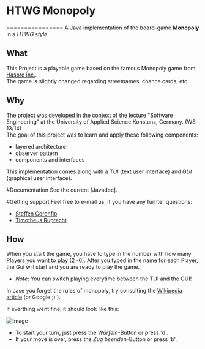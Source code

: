 # HTWG Monopoly
================
A Java implementation of the board-game **Monopoly** in a *HTWG style*.
## What
This Project is a playable game based on the famous Monopoly game from [Hasbro inc.](http://www.hasbro.com/).  
The game is slightly changed regarding streetnames, chance cards, etc.

## Why
The project was developed in the context of the lecture "Software Engineering" at the University of Applied Science Konstanz, Germany. (WS 13/14)  
The goal of this project was to learn and apply these following components:

* layered architecture
* observer pattern
* components and interfaces  

This implementation comes along with a *TUI* (text user interface) and *GUI* (graphical user interface).

#Documentation
See the current [Javadoc].

#Getting support
Feel free to e-mail us, if you have any furhter questions:

* [Steffen Gorenflo](stgorenf@htwg-konstanz.de)
* [Timotheus Ruprecht](tiruprec@htwg-konstanz.de)

## How
When you start the game, you have to type in the number with how many Players you want to play (2 -6). After you typed in the name for each Player, the Gui will start and you are ready to play the game.

* *Note*: You can switch playing everytime between the TUI and the GUI!

In case you forget the rules of monopoly, try consulting the [Wikipedia article](http://en.wikipedia.org/wiki/Monopoly_(game)) (or Google ;) ).

If everthing went fine, it should look like this:

![image](https://github.com/T1m1/de.htwg.se.monopoly/blob/master/HtwgMonopoly/doc/MonopolyGui.png)

* To start your turn, just press the *Würfeln*-Button or press 'd'.
* If your move is over, press the *Zug beenden*-Button or press 'b'.
